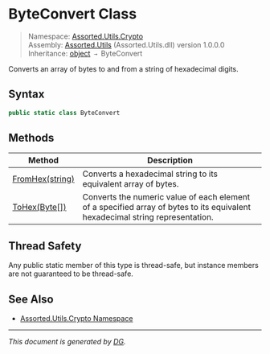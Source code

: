 ﻿# ByteConvert Class

> Namespace: [Assorted.Utils.Crypto](index.md#assortedutilscrypto-namespace)\
> Assembly: [Assorted.Utils](index.md) (Assorted.Utils.dll) version 1.0.0.0\
> Inheritance: [object](https://docs.microsoft.com/en-us/dotnet/api/system.object) `→` ByteConvert

Converts an array of bytes to and from a string of hexadecimal digits.

## Syntax

```csharp
public static class ByteConvert
```

## Methods

Method | Description
--- | ---
[FromHex(string)](Assorted.Utils.Crypto.ByteConvert.FromHex.md) | Converts a hexadecimal string to its equivalent array of bytes.
[ToHex(Byte[])](Assorted.Utils.Crypto.ByteConvert.ToHex.md) | Converts the numeric value of each element of a specified array of bytes to its equivalent hexadecimal string representation.

## Thread Safety

Any public static member of this type is thread\-safe, but instance members are not guaranteed to be thread\-safe.

## See Also

- [Assorted.Utils.Crypto Namespace](index.md#assortedutilscrypto-namespace)

---

_This document is generated by [DG](https://github.com/Khojasteh/dg)._
